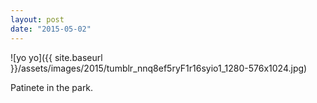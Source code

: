 ```yaml
---
layout: post
date: "2015-05-02"
---
```


![yo yo]({{ site.baseurl }}/assets/images/2015/tumblr_nnq8ef5ryF1r16syio1_1280-576x1024.jpg)

Patinete in the park.
